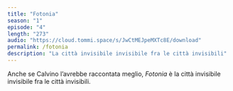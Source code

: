 ```yaml
---
title: "Fotonia"
season: "1"
episode: "4"
length: "273"
audio: "https://cloud.tommi.space/s/JwCtMEJpeMXTc8E/download"
permalink: /fotonia
description: "La città invisibile invisibile fra le città invisibili"
---
```

Anche se Calvino l’avrebbe raccontata meglio, *Fotonia* è la città invisibile invisibile fra le città invisibili.